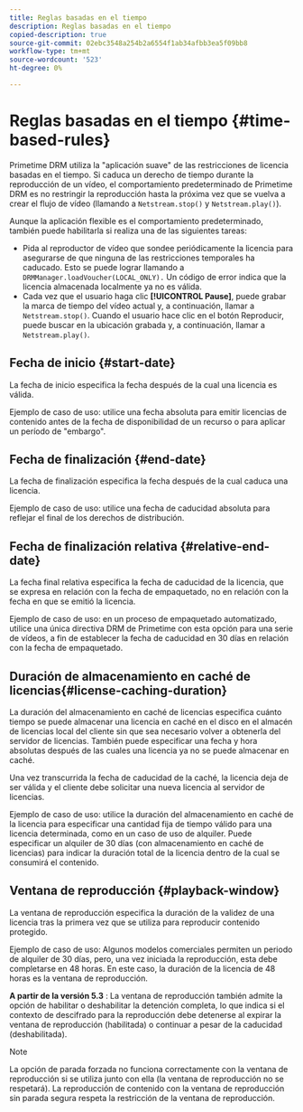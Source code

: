 ```yaml
---
title: Reglas basadas en el tiempo
description: Reglas basadas en el tiempo
copied-description: true
source-git-commit: 02ebc3548a254b2a6554f1ab34afbb3ea5f09bb8
workflow-type: tm+mt
source-wordcount: '523'
ht-degree: 0%

---
```


# Reglas basadas en el tiempo {#time-based-rules}

Primetime DRM utiliza la &quot;aplicación suave&quot; de las restricciones de licencia basadas en el tiempo. Si caduca un derecho de tiempo durante la reproducción de un vídeo, el comportamiento predeterminado de Primetime DRM es no restringir la reproducción hasta la próxima vez que se vuelva a crear el flujo de vídeo (llamando a `Netstream.stop()` y `Netstream.play()`).

Aunque la aplicación flexible es el comportamiento predeterminado, también puede habilitarla si realiza una de las siguientes tareas:

* Pida al reproductor de vídeo que sondee periódicamente la licencia para asegurarse de que ninguna de las restricciones temporales ha caducado. Esto se puede lograr llamando a `DRMManager.loadVoucher(LOCAL_ONLY).` Un código de error indica que la licencia almacenada localmente ya no es válida.
* Cada vez que el usuario haga clic **[!UICONTROL Pause]**, puede grabar la marca de tiempo del vídeo actual y, a continuación, llamar a `Netstream.stop()`. Cuando el usuario hace clic en el botón Reproducir, puede buscar en la ubicación grabada y, a continuación, llamar a `Netstream.play()`.

## Fecha de inicio {#start-date}

La fecha de inicio especifica la fecha después de la cual una licencia es válida.

Ejemplo de caso de uso: utilice una fecha absoluta para emitir licencias de contenido antes de la fecha de disponibilidad de un recurso o para aplicar un período de &quot;embargo&quot;.

## Fecha de finalización {#end-date}

La fecha de finalización especifica la fecha después de la cual caduca una licencia.

Ejemplo de caso de uso: utilice una fecha de caducidad absoluta para reflejar el final de los derechos de distribución.

## Fecha de finalización relativa {#relative-end-date}

La fecha final relativa especifica la fecha de caducidad de la licencia, que se expresa en relación con la fecha de empaquetado, no en relación con la fecha en que se emitió la licencia.

Ejemplo de caso de uso: en un proceso de empaquetado automatizado, utilice una única directiva DRM de Primetime con esta opción para una serie de vídeos, a fin de establecer la fecha de caducidad en 30 días en relación con la fecha de empaquetado.

## Duración de almacenamiento en caché de licencias{#license-caching-duration}

La duración del almacenamiento en caché de licencias especifica cuánto tiempo se puede almacenar una licencia en caché en el disco en el almacén de licencias local del cliente sin que sea necesario volver a obtenerla del servidor de licencias. También puede especificar una fecha y hora absolutas después de las cuales una licencia ya no se puede almacenar en caché.

Una vez transcurrida la fecha de caducidad de la caché, la licencia deja de ser válida y el cliente debe solicitar una nueva licencia al servidor de licencias.

Ejemplo de caso de uso: utilice la duración del almacenamiento en caché de la licencia para especificar una cantidad fija de tiempo válido para una licencia determinada, como en un caso de uso de alquiler. Puede especificar un alquiler de 30 días (con almacenamiento en caché de licencias) para indicar la duración total de la licencia dentro de la cual se consumirá el contenido.

## Ventana de reproducción {#playback-window}

La ventana de reproducción especifica la duración de la validez de una licencia tras la primera vez que se utiliza para reproducir contenido protegido.

Ejemplo de caso de uso: Algunos modelos comerciales permiten un periodo de alquiler de 30 días, pero, una vez iniciada la reproducción, esta debe completarse en 48 horas. En este caso, la duración de la licencia de 48 horas es la ventana de reproducción.

**A partir de la versión 5.3** : La ventana de reproducción también admite la opción de habilitar o deshabilitar la detención completa, lo que indica si el contexto de descifrado para la reproducción debe detenerse al expirar la ventana de reproducción (habilitada) o continuar a pesar de la caducidad (deshabilitada).

>[!NOTE]
>
>La opción de parada forzada no funciona correctamente con la ventana de reproducción si se utiliza junto con ella (la ventana de reproducción no se respetará). La reproducción de contenido con la ventana de reproducción sin parada segura respeta la restricción de la ventana de reproducción.
